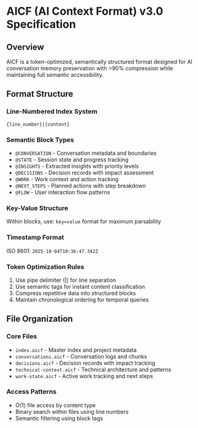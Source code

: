 # AICF (AI Context Format) v3.0 Specification

## Overview
AICF is a token-optimized, semantically structured format designed for AI conversation memory preservation with >90% compression while maintaining full semantic accessibility.

## Format Structure

### Line-Numbered Index System
```
{line_number}|{content}
```

### Semantic Block Types
- `@CONVERSATION` - Conversation metadata and boundaries
- `@STATE` - Session state and progress tracking  
- `@INSIGHTS` - Extracted insights with priority levels
- `@DECISIONS` - Decision records with impact assessment
- `@WORK` - Work context and action tracking
- `@NEXT_STEPS` - Planned actions with step breakdown
- `@FLOW` - User interaction flow patterns

### Key-Value Structure
Within blocks, use: `key=value` format for maximum parsability

### Timestamp Format
ISO 8601: `2025-10-04T10:36:47.342Z`

### Token Optimization Rules
1. Use pipe delimiter (|) for line separation
2. Use semantic tags for instant content classification
3. Compress repetitive data into structured blocks
4. Maintain chronological ordering for temporal queries

## File Organization

### Core Files
- `index.aicf` - Master index and project metadata
- `conversations.aicf` - Conversation logs and chunks
- `decisions.aicf` - Decision records with impact tracking
- `technical-context.aicf` - Technical architecture and patterns
- `work-state.aicf` - Active work tracking and next steps

### Access Patterns
- O(1) file access by content type
- Binary search within files using line numbers
- Semantic filtering using block tags